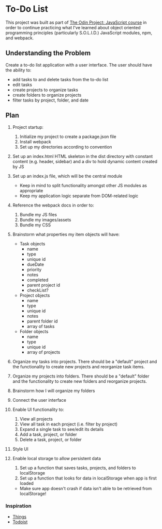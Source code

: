 # To-Do List

This project was built as part of <a href="https://www.theodinproject.com/lessons/node-path-javascript-todo-list">The Odin Project: JavaScript course</a> in order to continue practicing what I've learned about object oriented programming principles (particularly S.O.L.I.D.) JavaScript modules, npm, and webpack.

## Understanding the Problem

Create a to-do list application with a user interface. The user should have the ability to:
- add tasks to and delete tasks from the to-do list
- edit tasks
- create projects to organize tasks
- create folders to organize projects
- filter tasks by project, folder, and date

## Plan

1. Project startup:
   1. Initialize my project to create a package.json file
   1. Install webpack
   1. Set up my directories according to convention

1. Set up an index.html HTML skeleton in the dist directory with constant content (e.g. header, sidebar) and a div to hold dynamic content created by JS

1. Set up an index.js file, which will be the central module
   - Keep in mind to split functionality amongst other JS modules as appropriate
   - Keep my application logic separate from DOM-related logic

1. Reference the webpack docs in order to:
   1. Bundle my JS files
   1. Bundle my images/assets
   1. Bundle my CSS

1. Brainstorm what properties my item objects will have:
   - Task objects
     - name
     - type
     - unique id
     - dueDate
     - priority
     - notes
     - completed
     - parent project id
     - checkList?
   - Project objects
     - name
     - type
     - unique id
     - notes
     - parent folder id
     - array of tasks
   - Folder objects
     - name
     - type
     - unique id
     - array of projects

1. Organize my tasks into projects. There should be a "default" project and the functionality to create new projects and reorganize task items.

1. Organize my projects into folders. There should be a "default" folder and the functionality to create new folders and reorganize projects.

1. Brainstorm how I will organize my folders

1. Connect the user interface

1. Enable UI functionality to:
   1. View all projects
   1. View all task in each project (i.e. filter by project)
   1. Expand a single task to see/edit its details
   1. Add a task, project, or folder
   1. Delete a task, project, or folder

1. Style UI

1. Enable local storage to allow persistent data
   1. Set up a function that saves tasks, projects, and folders to localStorage
   1. Set up a function that looks for data in localStorage when app is first loaded
   - Make sure app doesn't crash if data isn't able to be retrieved from localStorage!

### Inspiration

- <a href="https://culturedcode.com/things/">Things</a>
- <a href="https://todoist.com/">Todoist</a>